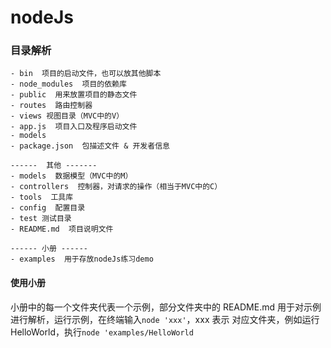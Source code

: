 # nodeJs

### 目录解析
```
- bin  项目的启动文件，也可以放其他脚本
- node_modules  项目的依赖库
- public  用来放置项目的静态文件
- routes  路由控制器
- views 视图目录（MVC中的V）
- app.js  项目入口及程序启动文件
- models
- package.json  包描述文件 & 开发者信息

------  其他 -------
- models  数据模型（MVC中的M）
- controllers  控制器，对请求的操作（相当于MVC中的C）
- tools  工具库
- config  配置目录
- test 测试目录
- README.md  项目说明文件

------ 小册 ------
- examples  用于存放nodeJs练习demo
```

#### 使用小册
小册中的每一个文件夹代表一个示例，部分文件夹中的 README.md 用于对示例进行解析，运行示例，在终端输入`node 'xxx'`，xxx 表示 对应文件夹，例如运行 HelloWorld，执行`node 'examples/HelloWorld`